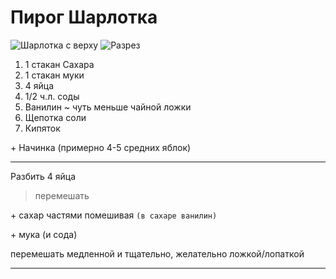 # Пирог Шарлотка

![Шарлотка с верху](UpSide.jpg)
![Разрез](Cut.jpg)

1. 1 стакан Сахара
2. 1 стакан муки
3. 4 яйца
4. 1/2 ч.л. соды
5. Ванилин ~ чуть меньше чайной ложки
6. Щепотка соли
7. Кипяток
   
\+ Начинка (примерно 4-5 средних яблок)

---

Разбить 4 яйца  

> перемешать

\+ сахар частями помешивая
`(в сахаре ванилин)`

\+ мука (и сода)

перемешать медленной и тщательно, желательно ложкой/лопаткой

---

